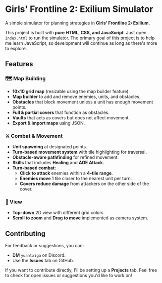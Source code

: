 # Girls' Frontline 2: Exilium Simulator
A simple simulator for planning strategies in **Girls' Frontline 2: Exilium**.

This project is built with **pure HTML, CSS, and JavaScript**. Just open `index.html` to run the simulator. The primary goal of this project is to help me learn JavaScript, so development will continue as long as there's more to explore.

## Features
### 🗺️ Map Building
- **10x10 grid map** (resizable using the map builder feature).
- **Map builder** to add and remove enemies, units, and obstacles.
- **Obstacles** that block movement unless a unit has enough movement points.
- **Full & partial covers** that function as obstacles.
- **Vaults** that acts as covers but does not affect movement.
- **Export & import maps** using JSON.

### ⚔️ Combat & Movement
- **Unit spawning** at designated points.
- **Turn-based movement system** with tile highlighting for traversal. 
- **Obstacle-aware pathfinding** for refined movement.
- **Skills** that includes **Healing** and **AOE Attack**. 
- **Turn-based combat:**
  - **Click to attack** enemies within a **4-tile range**.
  - **Enemies move** 1 tile closer to the nearest unit per turn.
  - **Covers reduce damage** from attackers on the other side of the cover.

### 👀 View
- **Top-down** 2D view with different grid colors.
- **Scroll to zoom** and **Drag to move** implemented as camera system.

## Contributing
For feedback or suggestions, you can:
- **DM** `yuantaiga` on Discord.
- Use the **Issues** tab on GitHub.

If you want to contribute directly, I'll be setting up a **Projects** tab. Feel free to check for open issues or suggestions you'd like to work on!